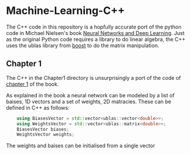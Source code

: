# Machine-Learning-C++

The C++ code in this repository is a hopfully accurate port of the python code in Michael Nielsen's book 
[Neural Networks and Deep Learning](http://neuralnetworksanddeeplearning.com/). Just as the original Python
code requires a library to do linear algebra, the C++ uses the ublas library from [boost](http://www.boost.org)
to do the matrix manipulation.

## Chapter 1
The C++ in the Chapter1 directory is unsurprisingly a port of the code of [chapter 1](http://neuralnetworksanddeeplearning.com/chap1.html)
of the book.

As explained in the book a neural network can be modeled by a list of baises, 1D vectors 
and a set of weights, 2D matracies. These can be defined in C++ as follows:
```c++
 	using BiasesVector = std::vector<ublas::vector<double>>;
	using WeightsVector = std::vector<ublas::matrix<double>>;
	BiasesVector biases;
	WeightsVector weights;
```
The weights and baises can be initialised from a single vector<int> 